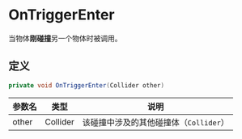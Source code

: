 # OnTriggerEnter

当物体**刚碰撞**另一个物体时被调用。

## 定义

```csharp
private void OnTriggerEnter(Collider other)
```

| 参数名 | 类型     | 说明                                   |
| ------ | -------- | -------------------------------------- |
| other  | Collider | 该碰撞中涉及的其他碰撞体（`Collider`） |

